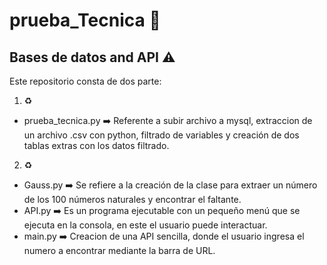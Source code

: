  # prueba_Tecnica :blue_book:


 ## Bases de datos and API  :warning:

Este repositorio consta de dos parte:

1. :recycle: 
- prueba_tecnica.py :arrow_right: Referente a subir archivo a mysql, extraccion de un archivo .csv con python, filtrado de variables y creación de dos tablas extras con los datos filtrado.

2. :recycle:

- Gauss.py :arrow_right: Se refiere a la creación de la clase para extraer un número de los 100 números naturales y encontrar el faltante. 
- API.py  :arrow_right:  Es un programa ejecutable con un pequeño menú que se ejecuta en la consola, en este el usuario puede interactuar. 
- main.py :arrow_right:  Creacion de una API sencilla, donde el usuario ingresa el numero a encontrar mediante la barra de URL. 



 
